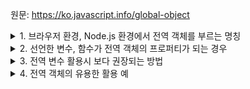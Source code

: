원문: https://ko.javascript.info/global-object

<details>
  <summary>1. 브라우저 환경, Node.js 환경에서 전역 객체를 부르는 명칭</summary>

  1. 브라우저 환경: window
  2. Node.js 환경: global
</details>

<details>
  <summary>2. 선언한 변수, 함수가 전역 객체의 프로퍼티가 되는 경우</summary>

  var를 활용해 변수를 선언하거나 함수를 선언하는 경우
</details>

<details>
  <summary>3. 전역 변수 활용시 보다 권장되는 방법</summary>

  var를 통해 변수를 선언하기보다 직접 전역 객체에 프로퍼티를 추가하는 방법

  ```js
  window.currentUser.name = '이름';
  ```
</details>

<details>
  <summary>4. 전역 객체의 유용한 활용 예</summary>

  폴리필
  
  ```js
if(!window.Promise){
  window.Promise = ...
}
  ```

  구식 브라우저에서 지원되지 않는 기능에 대한 폴리필을 만드는데 사용할 수 있다.
</details>
